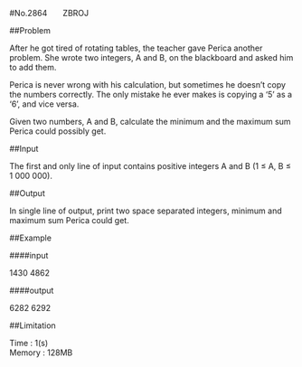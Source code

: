 #No.2864 &nbsp;&nbsp;&nbsp;&nbsp;&nbsp;&nbsp;ZBROJ

##Problem

After he got tired of rotating tables, the teacher gave Perica another problem. She wrote two integers, A and B, on the blackboard and asked him to add them.   
  
Perica is never wrong with his calculation, but sometimes he doesn’t copy the numbers correctly. The only mistake he ever makes is copying a ‘5’ as a ‘6’, and vice versa.   

Given two numbers, A and B, calculate the minimum and the maximum sum Perica could possibly get.  

##Input

The first and only line of input contains positive integers A and B (1 ≤ A, B ≤ 1 000 000).  

##Output

In single line of output, print two space separated integers, minimum and maximum sum Perica could get.  

##Example

####input

1430 4862  

####output

6282 6292

##Limitation

Time : 1(s)  
Memory : 128MB
